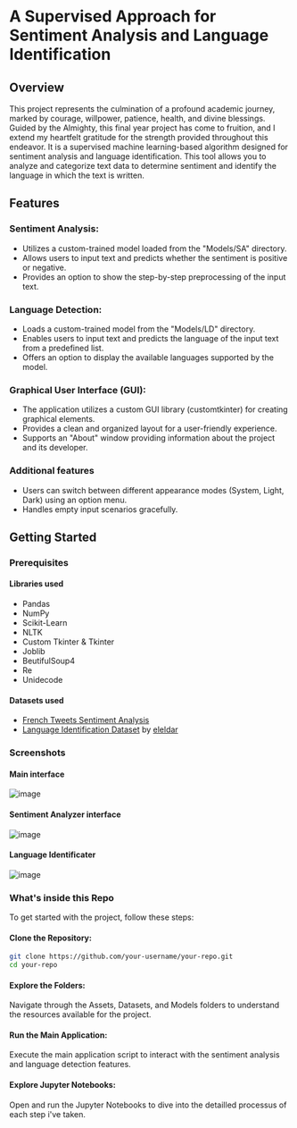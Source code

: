 # A Supervised Approach for Sentiment Analysis and Language Identification
## Overview
   This project represents the culmination of a profound academic journey, marked by courage, willpower, patience, health, and divine blessings. Guided by the Almighty, this final year project has come to fruition, and I extend my heartfelt gratitude for the strength provided throughout this endeavor.
   It is a supervised machine learning-based algorithm designed for sentiment analysis and language identification. This tool allows you to analyze and categorize text data to determine sentiment and identify the language in which the text is written.
## Features
### Sentiment Analysis:
- Utilizes a custom-trained model loaded from the "Models/SA" directory.
- Allows users to input text and predicts whether the sentiment is positive or negative.
- Provides an option to show the step-by-step preprocessing of the input text.
### Language Detection:
- Loads a custom-trained model from the "Models/LD" directory.
- Enables users to input text and predicts the language of the input text from a predefined list.
- Offers an option to display the available languages supported by the model.
### Graphical User Interface (GUI):
- The application utilizes a custom GUI library (customtkinter) for creating graphical elements.
- Provides a clean and organized layout for a user-friendly experience.
- Supports an "About" window providing information about the project and its developer.
### Additional features
- Users can switch between different appearance modes (System, Light, Dark) using an option menu.
- Handles empty input scenarios gracefully.
## Getting Started
### Prerequisites
#### Libraries used
- Pandas
- NumPy
- Scikit-Learn
- NLTK
- Custom Tkinter & Tkinter
- Joblib
- BeutifulSoup4
- Re
- Unidecode
#### Datasets used
- [French Tweets Sentiment Analysis](https://www.kaggle.com/datasets/hbaflast/french-twitter-sentiment-analysis)
- [Language Identification Dataset](https://huggingface.co/eleldar/language-detection) by [eleldar](https://github.com/eleldar)
### Screenshots
#### Main interface
![image](https://github.com/mohamed-ameziane/PFE_NLP_SA_LD/assets/101048697/6b26942f-e77c-49e9-adc5-68a398d7b4d5)
#### Sentiment Analyzer interface
![image](https://github.com/mohamed-ameziane/PFE_NLP_SA_LD/assets/101048697/a015b7dc-f53b-4494-ac03-c7d1d90c7d1b)
#### Language Identificater
![image](https://github.com/mohamed-ameziane/PFE_NLP_SA_LD/assets/101048697/8f0f0791-64be-4cc2-bff7-7cbaf1bf9806)
### What's inside this Repo
To get started with the project, follow these steps:
#### Clone the Repository:
```bash
git clone https://github.com/your-username/your-repo.git
cd your-repo
```
#### Explore the Folders:
Navigate through the Assets, Datasets, and Models folders to understand the resources available for the project.
#### Run the Main Application:
Execute the main application script to interact with the sentiment analysis and language detection features.
#### Explore Jupyter Notebooks:
Open and run the Jupyter Notebooks to dive into the detailled processus of each step i've taken.









